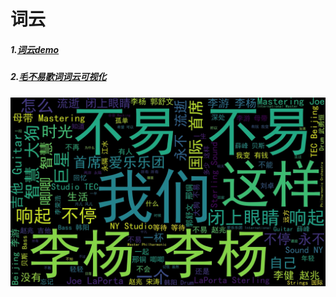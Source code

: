 # 词云  
##### 1.[词云demo](https://github.com/Arieswk/wordcloud/blob/master/wordcloud_demo.py)  
##### 2.[毛不易歌词词云可视化](https://github.com/Arieswk/wordcloud/blob/master/wc_maobuyi_lyric.py)  
![毛不易歌词词云](https://github.com/Arieswk/wordcloud/blob/master/wordcloud.jpg)  
